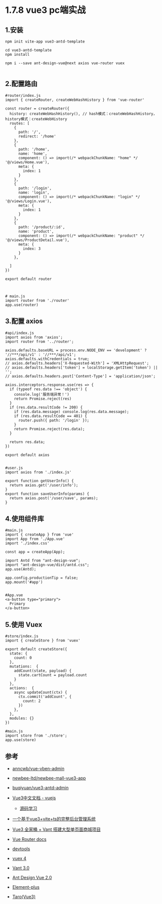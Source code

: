 # 1.7.8 vue3 pc端实战

## 1.安装

```
npm init vite-app vue3-antd-template

cd vue3-antd-template
npm install

npm i --save ant-design-vue@next axios vue-router vuex


```

## 2.配置路由

```
#router/index.js
import { createRouter, createWebHashHistory } from 'vue-router'

const router = createRouter({
  history: createWebHashHistory(), // hash模式：createWebHashHistory，history模式：createWebHistory
  routes: [
    {
      path: '/',
      redirect: '/home'
    },
    {
      path: '/home',
      name: 'home',
      component: () => import(/* webpackChunkName: "home" */ '@/views/Home.vue'),
      meta: {
        index: 1
      }
    },
    {
      path: '/login',
      name: 'login',
      component: () => import(/* webpackChunkName: "login" */ '@/views/Login.vue'),
      meta: {
        index: 1
      }
    },
    {
      path: '/product/:id',
      name: 'product',
      component: () => import(/* webpackChunkName: "product" */ '@/views/ProductDetail.vue'),
      meta: {
        index: 3
      }
    },
    
  ]
})

export default router



# main.js
import router from './router'
app.use(router)
```

## 3.配置 axios

```
#api/index.js
import axios from 'axios';
import router from '../router';

axios.defaults.baseURL = process.env.NODE_ENV == 'development' ? '//***/api/v1' : '//***/api/v1';
axios.defaults.withCredentials = true;
// axios.defaults.headers['X-Requested-With'] = 'XMLHttpRequest';
// axios.defaults.headers['token'] = localStorage.getItem('token') || '';
// axios.defaults.headers.post['Content-Type'] = 'application/json';

axios.interceptors.response.use(res => {
  if (typeof res.data !== 'object') {
    console.log('服务端异常！')
    return Promise.reject(res)
  }
  if (res.data.resultCode != 200) {
    if (res.data.message) console.log(res.data.message);
    if (res.data.resultCode == 401) {
      router.push({ path: '/login' });
    }
    return Promise.reject(res.data);
  }

  return res.data;
})

export default axios


#user.js
import axios from './index.js'

export function getUserInfo() {
  return axios.get('/user/info');
}
export function saveUserInfo(params) {
  return axios.post('/user/save', params);
}
```

## 4.使用组件库

```
#main.js
import { createApp } from 'vue'
import App from './App.vue'
import './index.css'

const app = createApp(App);

import Antd from "ant-design-vue";
import "ant-design-vue/dist/antd.css";
app.use(Antd);

app.config.productionTip = false;
app.mount('#app')


#App.vue
<a-button type="primary">
  Primary
</a-button>
```

## 5.使用 Vuex

```
#store/index.js
import { createStore } from 'vuex'

export default createStore({
  state: {
    count: 0
  },
  mutations:  {
    addCount(state, payload) {
      state.cartCount = payload.count
    }
  },
  actions:  {
    async updateCount(ctx) {
      ctx.commit('addCount', {
        count: 2
      })
    },
  },
  modules: {}
})

#main.js
import store from './store';
app.use(store)
```


## 参考
- [anncwb/vue-vben-admin](https://github.com/anncwb/vue-vben-admin)
- [newbee-ltd/newbee-mall-vue3-app](https://github.com/newbee-ltd/newbee-mall-vue3-app)
- [buqiyuan/vue3-antd-admin](https://github.com/buqiyuan/vue3-antd-admin)

- [Vue3中文文档 - vuejs](https://vue3js.cn/docs/zh/)
  - [源码学习](https://vue3js.cn/start/)
- [一个基于vue3+vite+ts的完整后台管理系统](https://github.com/anncwb/vue-vben-admin)
- [Vue3 全家桶 + Vant 搭建大型单页面商城项目](https://github.com/newbee-ltd/newbee-mall-vue3-app)
- [Vue Router docs](https://next.router.vuejs.org/)
- [devtools](https://github.com/vuejs/devtools)
- [vuex 4](https://github.com/vuejs/vuex/tree/4.0)

- [Vant 3.0](https://vant-contrib.gitee.io/vant/v3/#/zh-CN)
- [Ant Design Vue 2.0](https://2x.antdv.com/docs/vue/introduce-cn/)
- [Element-plus](https://element-plus.gitee.io/#/zh-CN)
- [Taro(Vue3)](http://taro-docs.jd.com/taro/docs/vue3/)
